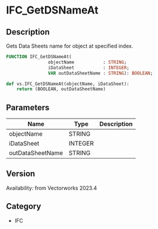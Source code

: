 # IFC_GetDSNameAt

## Description
Gets Data Sheets name for object at specified index.

```pascal
FUNCTION IFC_GetDSNameAt(
				objectName           : STRING;
				iDataSheet           : INTEGER;
				VAR outDataSheetName : STRING): BOOLEAN;
```

```python
def vs.IFC_GetDSNameAt(objectName, iDataSheet):
    return (BOOLEAN, outDataSheetName)
```

## Parameters
|Name|Type|Description|
|---|---|---|
|objectName|STRING|   |
|iDataSheet|INTEGER|   |
|outDataSheetName|STRING|   |

## Version
Availability: from Vectorworks 2023.4

## Category
* IFC

